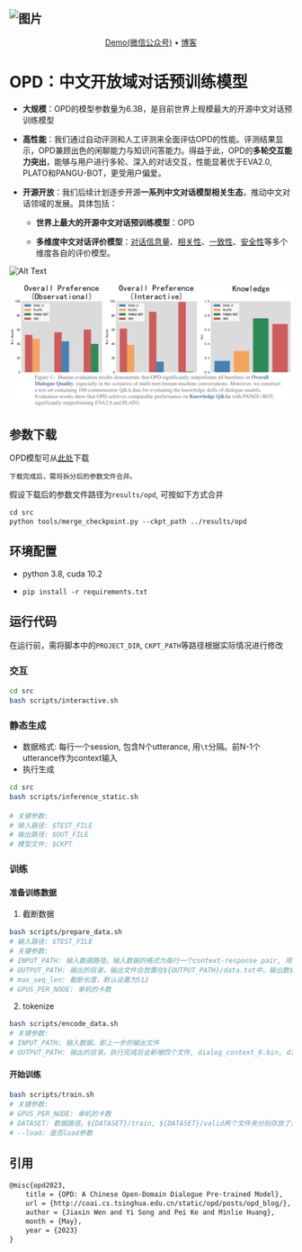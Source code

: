 


![图片](https://lingyou-1302942961.cos.ap-beijing.myqcloud.com/lingyou/166747137310657482761-5415-450b-a792-701f66b87229.png)
------




<p align="center">
  <a href="https://lingyou-1302942961.cos.ap-beijing.myqcloud.com/lingyou/166753329455537e99a85-0d50-4a67-bc66-20ebaac526a2.PNG">Demo(微信公众号)</a> •
  <a href="http://coai.cs.tsinghua.edu.cn/static/opd/posts/opd_blog/">博客</a>
</p>


# OPD：中文开放域对话预训练模型

- **大规模**：OPD的模型参数量为6.3B，是目前世界上规模最大的开源中文对话预训练模型

- **高性能**：我们通过自动评测和人工评测来全面评估OPD的性能。评测结果显示，OPD兼顾出色的闲聊能力与知识问答能力。得益于此，OPD的**多轮交互能力突出**，能够与用户进行多轮、深入的对话交互，性能显著优于EVA2.0, PLATO和PANGU-BOT，更受用户偏爱。

- **开源开放**：我们后续计划逐步开源**一系列中文对话模型相关生态**，推动中文对话领域的发展。具体包括：

  - **世界上最大的开源中文对话预训练模型**：OPD

  - **多维度中文对话评价模型**：[对话信息量](https://huggingface.co/thu-coai/roberta-zh-specific)、[相关性](https://huggingface.co/thu-coai/roberta-zh-sensible)、[一致性](https://huggingface.co/thu-coai/roberta-base-cdconv)、[安全性](https://huggingface.co/thu-coai/roberta-base-cold?text=%E6%88%91%E5%96%9C%E6%AC%A2%E4%BD%A0%E3%80%82+%E6%88%91%E7%88%B1%E4%BD%A0)等多个维度各自的评价模型。

![Alt Text](pics/case.gif)

![图片](pics/eval.png)


## 参数下载

OPD模型可从[此处](https://cloud.tsinghua.edu.cn/d/ea490ba85640419785b5/)下载
```
下载完成后，需将拆分后的参数文件合并。
```
假设下载后的参数文件路径为`results/opd`, 可按如下方式合并
```
cd src
python tools/merge_checkpoint.py --ckpt_path ../results/opd
```

## 环境配置

- python 3.8, cuda 10.2

- `pip install -r requirements.txt`

## 运行代码

在运行前，需将脚本中的`PROJECT_DIR`, `CKPT_PATH`等路径根据实际情况进行修改

### 交互


```bash
cd src
bash scripts/interactive.sh
```

### 静态生成

- 数据格式: 每行一个session, 包含N个utterance, 用`\t`分隔。前N-1个utterance作为context输入
- 执行生成
```bash
cd src
bash scripts/inference_static.sh

# 关键参数:
# 输入路径: $TEST_FILE
# 输出路径: $OUT_FILE
# 模型文件: $CKPT
```

### 训练

#### 准备训练数据

1. 截断数据
```bash
bash scripts/prepare_data.sh
# 输入路径: $TEST_FILE
# 关键参数:
# INPUT_PATH: 输入数据路径。输入数据的格式为每行一个context-response pair, 用\t分隔
# OUTPUT_PATH: 输出的目录，输出文件会放置在${OUTPUT_PATH}/data.txt中。输出数据的格式为 每行一个dict, 包含source和target两个字段，分别代表context和response。
# max_seq_len: 截断长度，默认设置为512
# GPUS_PER_NODE: 单机的卡数
```

2. tokenize
```bash
bash scripts/encode_data.sh
# 关键参数:
# INPUT_PATH: 输入数据，即上一步的输出文件
# OUTPUT_PATH: 输出的目录。执行完成后会新增四个文件, dialog_context_0.bin, dialog_context_0.idx, dialog_target_0.bin, dialog_target_0.idx
```

#### 开始训练
```bash
bash scripts/train.sh
# 关键参数:
# GPUS_PER_NODE: 单机的卡数
# DATASET: 数据路径。${DATASET}/train, ${DATASET}/valid两个文件夹分别存放了处理好的训练集和验证集
# --load: 是否load参数
```
## 引用
```
@misc{opd2023,
    title = {OPD: A Chinese Open-Domain Dialogue Pre-trained Model},
    url = {http://coai.cs.tsinghua.edu.cn/static/opd/posts/opd_blog/},
    author = {Jiaxin Wen and Yi Song and Pei Ke and Minlie Huang},
    month = {May},
    year = {2023}
}
```
